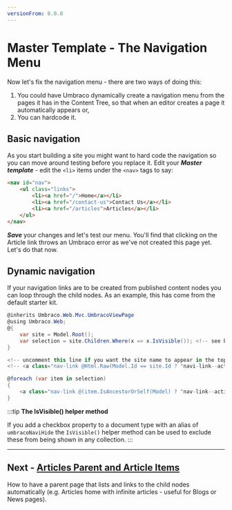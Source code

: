 ```yaml
---
versionFrom: 8.0.0
---
```

# Master Template - The Navigation Menu

Now let's fix the navigation menu - there are two ways of doing this:

1. You could have Umbraco dynamically create a navigation menu from the pages it has in the Content Tree, so that when an editor creates a page it automatically appears or,
2. You can hardcode it.

## Basic navigation

As you start building a site you might want to hard code the navigation so you can move around testing before you replace it. Edit your **_Master template_** - edit the `<li>` items under the `<nav>` tags to say:

```html
<nav id="nav">
    <ul class="links">
        <li><a href="/">Home</a></li>
        <li><a href="/contact-us">Contact Us</a></li>
        <li><a href="/articles">Articles</a></li>
    </ul>
</nav>
```

**_Save_** your changes and let's test our menu. You'll find that clicking on the Article link throws an Umbraco error as we've not created this page yet. Let's do that now.

## Dynamic navigation

If your navigation links are to be created from published content nodes you can loop through the child nodes.
As an example, this has come from the default starter kit.  

```csharp
@inherits Umbraco.Web.Mvc.UmbracoViewPage
@using Umbraco.Web;
@{ 
    var site = Model.Root();
    var selection = site.Children.Where(x => x.IsVisible()); <!-- see below for explanation of IsVisible helper method -->
}

<!-- uncomment this line if you want the site name to appear in the top navigation -->
<!-- <a class="nav-link @Html.Raw(Model.Id == site.Id ? "navi-link--active" : "")" href="@site.Url">@site.Name</a> -->

@foreach (var item in selection)
{
    <a class="nav-link @(item.IsAncestorOrSelf(Model) ? "nav-link--active" : null)" href="@item.Url">@item.Name</a>
}
```

:::tip
**The IsVisible() helper method**

If you add a checkbox property to a document type with an alias of `umbracoNaviHide` the `IsVisible()` helper method can be used to exclude these from being shown in any collection.
:::

---
## Next - [Articles Parent and Article Items](../Articles-Parent-and-Article-Items)
How to have a parent page that lists and links to the child nodes automatically (e.g. Articles home with infinite articles - useful for Blogs or News pages).
